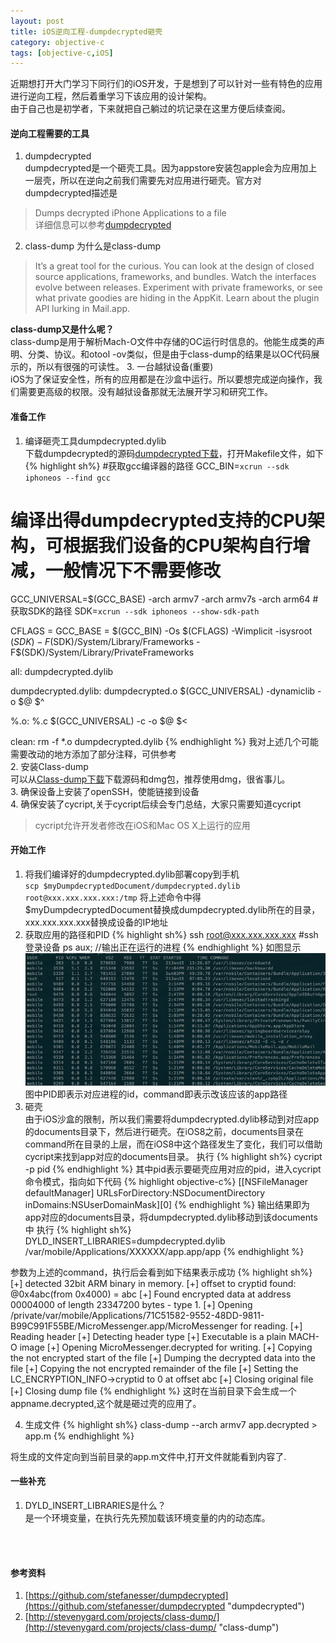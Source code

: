 ```yaml
---
layout: post
title: iOS逆向工程-dumpdecrypted砸壳 
category: objective-c
tags: [objective-c,iOS]
---
```




近期想打开大门学习下同行们的iOS开发，于是想到了可以针对一些有特色的应用进行逆向工程，然后着重学习下该应用的设计架构。  
由于自己也是初学者，下来就把自己躺过的坑记录在这里方便后续查阅。

#### 逆向工程需要的工具
1. dumpdecrypted  
dumpdecrypted是一个砸壳工具。因为appstore安装包apple会为应用加上一层壳，所以在逆向之前我们需要先对应用进行砸壳。官方对dumpdecrypted描述是
>Dumps decrypted iPhone Applications to a file  
详细信息可以参考[dumpdecrypted](http://example.com/ "Title")
2. class-dump
为什么是class-dump

>It’s a great tool for the curious. You can look at the design of closed source applications, frameworks, and bundles. Watch the interfaces evolve between releases. Experiment with private frameworks, or see what private goodies are hiding in the AppKit. Learn about the plugin API lurking in Mail.app.  

**class-dump又是什么呢？**  
class-dump是用于解析Mach-O文件中存储的OC运行时信息的。他能生成类的声明、分类、协议。和otool -ov类似，但是由于class-dump的结果是以OC代码展示的，所以有很强的可读性。
3. 一台越狱设备(重要)  
iOS为了保证安全性，所有的应用都是在沙盒中运行。所以要想完成逆向操作，我们需要更高级的权限。没有越狱设备那就无法展开学习和研究工作。

#### 准备工作
1. 编译砸壳工具dumpdecrypted.dylib  
下载dumpdecrypted的源码[dumpdecrypted下载](https://github.com/stefanesser/dumpdecrypted "Title")，打开Makefile文件，如下
{% highlight sh%}
#获取gcc编译器的路径
GCC_BIN=`xcrun --sdk iphoneos --find gcc`      
# 编译出得dumpdecrypted支持的CPU架构，可根据我们设备的CPU架构自行增减，一般情况下不需要修改
GCC_UNIVERSAL=$(GCC_BASE) -arch armv7 -arch armv7s -arch arm64 
#获取SDK的路径
SDK=`xcrun --sdk iphoneos --show-sdk-path`

CFLAGS = 
GCC_BASE = $(GCC_BIN) -Os $(CFLAGS) -Wimplicit -isysroot $(SDK) -F$(SDK)/System/Library/Frameworks -F$(SDK)/System/Library/PrivateFrameworks

all: dumpdecrypted.dylib

dumpdecrypted.dylib: dumpdecrypted.o 
    $(GCC_UNIVERSAL) -dynamiclib -o $@ $^

%.o: %.c
    $(GCC_UNIVERSAL) -c -o $@ $< 

clean:
    rm -f *.o dumpdecrypted.dylib
{% endhighlight %} 
我对上述几个可能需要改动的地方添加了部分注释，可供参考   
2. 安装Class-dump  
可以从[Class-dump下载](http://stevenygard.com/projects/class-dump/ "Title")下载源码和dmg包，推荐使用dmg，很省事儿。  
3. 确保设备上安装了openSSH，使能链接到设备  
4. 确保安装了cycript,关于cycript后续会专门总结，大家只需要知道cycript  
>cycript允许开发者修改在iOS和Mac OS X上运行的应用

#### 开始工作
1. 将我们编译好的dumpdecrypted.dylib部署copy到手机  
`scp $myDumpdecryptedDocument/dumpdecrypted.dylib root@xxx.xxx.xxx.xxx:/tmp`
 将上述命令中得$myDumpdecryptedDocument替换成dumpdecrypted.dylib所在的目录，xxx.xxx.xxx.xxx替换成设备的IP地址
 2. 获取应用的路径和PID
{% highlight sh%}
ssh root@xxx.xxx.xxx.xxx #ssh登录设备
ps aux; //输出正在运行的进程
{% endhighlight %} 
如图显示
![PID结果](/images/iOS逆向工程-dumpdecrypted砸壳/1.png)
图中PID即表示对应进程的id，command即表示改该应该的app路径  
3. 砸壳  
由于iOS沙盒的限制，所以我们需要将dumpdecrypted.dylib移动到对应app的documents目录下，然后进行砸壳。在iOS8之前，documents目录在command所在目录的上层，而在iOS8中这个路径发生了变化，我们可以借助cycript来找到app对应的documents目录。
执行
{% highlight sh%}
cycript -p pid
{% endhighlight %} 
其中pid表示要砸壳应用对应的pid，进入cycript 命令模式，指向如下代码
{% highlight objective-c%}
[[NSFileManager defaultManager] URLsForDirectory:NSDocumentDirectory inDomains:NSUserDomainMask][0]
{% endhighlight %} 
输出结果即为app对应的documents目录，将dumpdecrypted.dylib移动到该documents中
执行
{% highlight sh%}
DYLD_INSERT_LIBRARIES=dumpdecrypted.dylib /var/mobile/Applications/XXXXXX/app.app/app
{% endhighlight %} 

参数为上述的command，执行后会看到如下结果表示成功
{% highlight sh%}
[+] detected 32bit ARM binary in memory.
[+] offset to cryptid found: @0x4abc(from 0x4000) = abc
[+] Found encrypted data at address 00004000 of length 23347200 bytes - type 1.
[+] Opening /private/var/mobile/Applications/71C51582-9552-48DD-9811-B99C991F55BE/MicroMessenger.app/MicroMessenger for reading.
[+] Reading header
[+] Detecting header type
[+] Executable is a plain MACH-O image
[+] Opening MicroMessenger.decrypted for writing.
[+] Copying the not encrypted start of the file
[+] Dumping the decrypted data into the file
[+] Copying the not encrypted remainder of the file
[+] Setting the LC_ENCRYPTION_INFO->cryptid to 0 at offset abc
[+] Closing original file
[+] Closing dump file
{% endhighlight %} 
这时在当前目录下会生成一个appname.decrypted,这个就是砸过壳的应用了。

4. 生成文件
{% highlight sh%}
class-dump --arch armv7 app.decrypted > app.m
{% endhighlight %} 

将生成的文件定向到当前目录的app.m文件中,打开文件就能看到内容了.

#### 一些补充

1. DYLD_INSERT_LIBRARIES是什么？  
是一个环境变量，在执行先先预加载该环境变量的内的动态库。

</br>
</br>

#### 参考资料

1. [https://github.com/stefanesser/dumpdecrypted](https://github.com/stefanesser/dumpdecrypted "dumpdecrypted")
2. [http://stevenygard.com/projects/class-dump/](http://stevenygard.com/projects/class-dump/ "class-dump")

